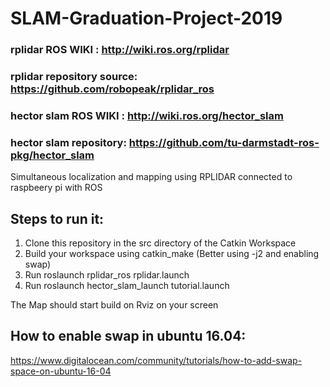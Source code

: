# SLAM-Graduation-Project-2019  
### rplidar ROS WIKI : http://wiki.ros.org/rplidar  
### rplidar repository source: https://github.com/robopeak/rplidar_ros
### hector slam ROS WIKI : http://wiki.ros.org/hector_slam  
### hector slam repository: https://github.com/tu-darmstadt-ros-pkg/hector_slam  
  
  
  
Simultaneous localization and mapping using RPLIDAR connected to raspbeery pi with ROS  
  
  
## Steps to run it:  
1. Clone this repository in the src directory of the Catkin Workspace  
2. Build your workspace using catkin_make (Better using -j2 and enabling swap)  
3. Run roslaunch rplidar_ros rplidar.launch  
4. Run roslaunch hector_slam_launch tutorial.launch  
  
  
The Map should start build on Rviz on your screen  
  
  
  
## How to enable swap in ubuntu 16.04:  
https://www.digitalocean.com/community/tutorials/how-to-add-swap-space-on-ubuntu-16-04
